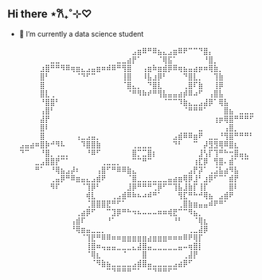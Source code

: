 ## Hi there ⋆𐙚₊˚⊹♡


- 🔭 I’m currently a data science student
⠀⠀⠀⠀⠀⠀⠀⠀⠀⠀⠀⠀⠀⠀⠀⠀⠀⠀⠀⠀⠀⠀⠀⠀⠀⠀⠀⠀⠀
⠀⠀⠀⠀⠀⠀⠀⠀⠀⠀⠀⠀⠀⠀⠀⠀⠀⠀⠀⠀⠀⠀⣠⣶⠿⠛⠿⣦⣄⣠⣶⠿⠟⠉⠉⠙⣿⡄⠀⠀⠀⠀⠀⠀⠀⠀
⠀⠀⠀⠀⠀⠀⣀⣀⠀⠀⠀⠀⠀⠀⠀⠀⠀⠀⠀⣀⣀⣴⡟⠁⠀⠀⠀⠈⢿⣯⠁⠀⠀⠀⠀⠀⠘⣿⡀⠀⠀⠀⠀⠀⠀⠀
⠀⠀⠀⠀⣰⣿⠛⠛⠻⠿⢶⣶⣄⣠⣤⣶⠶⠾⠿⠛⢻⣿⠀⠀⢠⣶⠷⣶⣾⡿⠿⢶⣦⣤⣴⡶⠶⢿⣷⡀⠀⠀⠀⠀⠀⠀
⠀⠀⠀⠀⣿⠃⠀⠀⠀⠀⠀⠈⠙⠋⠉⠀⠀⠀⠀⠀⢸⣿⠀⠀⠸⣧⣰⡿⠃⠀⠀⠀⠙⣿⣇⡀⠀⠀⢹⣷⠀⠀⠀⠀⠀⠀
⠀⠀⠀⠀⣿⠀⠀⠀⠀⠀⠀⠀⠀⠀⠀⠀⠀⠀⠀⠀⠈⣿⣄⡀⠀⠙⣿⣇⠀⠀⠀⠀⢀⣿⠏⣷⠀⠀⢸⡿⠀⠀⠀⠀⠀⠀
⠀⠀⠀⠀⣿⣇⢀⠀⠀⠀⠀⠀⠀⠀⠀⠀⠀⠀⠀⠀⠀⠈⠛⠻⠷⠞⠛⢻⣧⣤⣤⣴⡾⠿⠴⠋⠀⢠⣿⣧⠀⠀⠀⠀⠀⠀
⠀⠀⠀⠀⠘⣿⣿⠃⠀⠀⠀⠀⠀⠀⠀⠀⠀⠀⠀⠀⠀⠀⠀⠀⠀⠀⠀⠀⠈⠉⠉⠹⣷⣄⣀⣠⣼⡿⠁⢿⣧⠀⠀⠀⠀⠀
⠀⠀⠀⠀⢠⣿⠃⠀⠀⠀⠀⠀⠀⠀⠀⠀⠀⠀⠀⠀⠀⠀⠀⠀⠀⠀⠀⠀⠀⠀⠀⠀⠈⠛⠛⠛⠁⠀⠀⠀⣿⣦⠀⣀⣀⣀
⠀⠀⠀⠀⣼⡟⠀⠀⠀⠀⠀⠀⠀⠀⠀⠀⠀⠀⠀⠀⠀⠀⠀⠀⠀⠀⠀⠀⠀⠀⠀⠀⠀⠀⠀⠀⠀⠀⢰⡶⢿⣿⠛⠛⠛⠋
⠀⠀⠀⠀⣿⠇⠀⠀⠀⠀⠀⠀⠀⠀⠀⠀⠀⠀⠀⠀⠀⠀⠀⠀⠀⠀⠀⠀⠀⠀⠀⠀⠀⠀⠀⣀⠀⠀⠀⠀⢠⣿⡀⠀⠀⠀
⠀⠀⠀⠀⣿⠀⠀⠀⠀⠀⠀⢠⣀⣠⣤⡀⠀⠀⠀⠀⠀⠀⠀⠀⠀⠀⠀⠀⠀⠀⣠⣾⠿⠿⣶⠟⠀⣀⣀⠘⢻⣿⠛⠛⠛⠃
⣠⣤⣴⠶⣿⡷⠚⠻⠧⠀⠀⠀⠹⣿⣿⣷⠀⠀⠀⠀⠀⠀⢀⣀⣀⣀⠀⠀⠀⠀⠙⠃⠀⠀⠉⠀⡼⣻⣻⢿⠿⣿⣆⠀⠀⠀
⠙⠉⠀⠀⠘⣿⡀⢀⣀⡀⠀⠀⠀⠘⠿⠋⠀⠀⠀⠀⠀⠀⣿⡉⣉⣿⡆⠀⠀⠀⠀⠀⠀⠀⠀⣸⢣⡏⢹⠛⠓⢒⣿⣤⣄⠀
⠀⠀⠀⣀⣠⣿⣿⡟⠉⠁⠀⠀⠀⠀⠀⠀⢀⣀⣀⡀⠀⠀⠉⠉⠛⠉⠀⠀⠀⠀⠀⠀⠀⠀⢰⣏⡿⠀⢻⣿⠄⣾⠁⠈⠉⠀
⠀⠀⠀⠛⠁⠀⠘⢿⣦⣠⡼⠆⠀⠀⠀⢠⣿⠋⠛⠿⠿⣷⣄⠀⠀⠀⠀⠀⠀⠀⠀⠀⠀⣠⡟⡽⠁⢀⣨⣧⣴⠻⣧⠀⠀⠀
⠀⠀⠀⠀⠀⠀⢀⣤⡿⠛⠿⣶⣤⣄⣠⣾⠟⠀⠀⠀⠀⠈⣿⣀⣀⣀⣀⣀⣀⣤⣴⣶⢿⡿⣸⠃⣰⡿⠋⠉⠁⣾⡟⠀⠀⠀
⠀⠀⠀⠀⠀⠀⠻⠏⠀⠀⠀⠀⠈⢹⡿⠃⠀⠀⠀⠀⠀⣸⡿⠛⠛⠛⢉⡿⠋⠉⢹⣧⣸⣷⡏⢸⡏⠀⠀⠀⠀⣿⠇⠀⠀⠀
⠀⠀⠀⠀⠀⠀⠀⠀⠀⠀⠀⠀⠀⢾⣇⠀⠀⠀⢀⣠⣾⠿⠷⠦⠴⠾⠛⠁⠀⠀⠀⢻⣏⠛⠓⠚⢿⣦⠀⣠⣾⠟⠀⠀⠀⠀
⠀⠀⠀⠀⠀⠀⠀⠀⠀⠀⠀⠀⠀⢈⣿⣿⣿⣟⠛⠋⠁⠀⠀⠀⠀⠀⠀⠀⠀⠀⠀⢀⣿⣷⣶⣤⣤⠾⠟⠛⠁⠀⠀⠀⠀⠀
⠀⠀⠀⠀⠀⠀⠀⠀⠀⠀⠀⢀⣴⡿⠋⠀⠀⠉⣹⡿⠛⠓⠲⠦⠤⠤⠤⠶⠶⢾⣟⠉⠉⠻⣦⡀⠀⠀⠀⠀⠀⠀⠀⠀⠀⠀
⠀⠀⠀⠀⠀⠀⠀⠀⠀⠀⢠⣾⠏⠀⠀⠀⠀⠘⠁⠀⠀⠀⠀⠀⠀⠀⠀⠀⠀⠀⠘⠃⠀⠀⠈⢿⣆⠀⠀⠀⠀⠀⠀⠀⠀⠀
⠀⠀⠀⠀⠀⠀⠀⠀⠀⠀⠘⢿⣶⣤⣀⣀⡀⠀⠀⠀⠀⠀⠀⠀⠀⠀⠀⠀⠀⠀⠀⠀⠀⢀⣀⣼⡿⠀⠀⠀⠀⠀⠀⠀⠀⠀
⠀⠀⠀⠀⠀⠀⠀⠀⠀⠀⠀⠀⠈⢹⣟⠛⠿⠿⠶⠶⣶⣶⣶⣶⣶⣴⣶⣶⣶⠶⠶⠶⠿⠟⢿⡏⠀⠀⠀⠀⠀⠀⠀⠀⠀⠀
⠀⠀⠀⠀⠀⠀⠀⠀⠀⠀⠀⠀⠀⢸⣿⠶⢤⣤⣤⣀⣀⣀⣄⣼⣿⣤⣀⣀⣀⣀⣀⣤⠤⢶⣿⡇⠀⠀⠀⠀⠀⠀⠀⠀⠀⠀
⠀⠀⠀⠀⠀⠀⠀⠀⠀⠀⠀⠀⠀⠈⢿⣆⠀⠀⠀⠀⠈⠀⠀⠀⣿⠀⠀⠀⠀⠀⠀⠀⢀⣼⡟⠀⠀⠀⠀⠀⠀⠀⠀⠀⠀⠀
⠀⠀⠀⠀⠀⠀⠀⠀⠀⠀⠀⠀⠀⠀⠈⠻⣷⣦⣀⣀⣀⣀⣠⣾⣿⣤⣀⣀⣀⣀⣠⣴⡿⠋⠀⠀⠀⠀⠀⠀⠀⠀⠀⠀⠀⠀
⠀⠀⠀⠀⠀⠀⠀⠀⠀⠀⠀⠀⠀⠀⠀⠀⠀⠉⠙⠛⠛⠛⠉⠁⠀⠉⠙⠛⠛⠋⠉⠀⠀⠀⠀⠀⠀⠀⠀⠀⠀⠀⠀⠀⠀⠀
